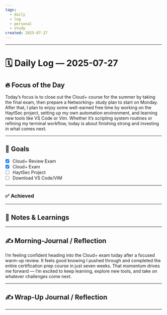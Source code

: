 ```yaml
---
tags:
  - daily
  - log
  - personal
  - study
created: 2025-07-27
---
```

---
# 🗓️ Daily Log — 2025-07-27

## 🔥 Focus of the Day  

Today’s focus is to close out the Cloud+ course for the summer by taking the final exam, then prepare a Networking+ study plan to start on Monday. After that, I plan to enjoy some well-earned free time by working on the HaytSec project, setting up my own automation environment, and learning new tools like VS Code or Vim. Whether it’s scripting system routines or refining my terminal workflow, today is about finishing strong and investing in what comes next.

---
## 🎯 Goals

- [x] Cloud+ Review Exam
- [x] Cloud+ Exam
- [ ] HaytSec Project 
- [ ] Download VS Code/VIM

---

### ✅ Achieved

---
## 🧠 Notes & Learnings

---

## ✍️ Morning-Journal / Reflection  

I’m feeling confident heading into the Cloud+ exam today after a focused warm-up review. It feels good knowing I pushed through and completed the entire certification prep course in just seven weeks. That momentum drives me forward — I’m excited to keep learning, explore new tools, and take on whatever challenges come next.

---

## ✍️ Wrap-Up Journal / Reflection

---

